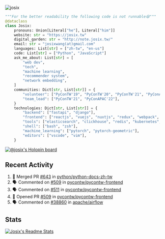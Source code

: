 ![josix](https://komarev.com/ghpvc/?username=josix)
```python
"""For the better readability the following code is not runnable😆"""
@dataclass
class Josix:
    pronouns: Union[Literal["he"], Literal["him"]]
    website: str = "https://josix.tw"
    digital_garden: str = "http://note.josix.tw/"
    email: str = "josixwang(at)gmail.com"
    languages: List[str] = ["zh-tw", "en-us"]
    code: List[str] = ["Python", "JavaScript"]
    ask_me_about: List[str] = [
        "web dev",
        "tech",
        "machine learning",
        "recommender system",
        "network embedding",
    ]
    communities: Dict[str, List[str]] = {
        "volunteer": ["PyConTW'19", "PyConTW'20", "PyConTW'21", "PyConAPAC'22"],
        "team_lead": ["PyConTW'21", "PyConAPAC'22"],
    }
    technologies: Dict[str, List[str]] = {
        "backend": ["fastapi", "django"],
        "frontend": ["reactjs", "vuejs", "nuxtjs", "redux", "webpack", "tailwindcss"],
        "tools": ["elasticsearch", "clickhouse", "redis", "kubernetes", "docker"],
        "shell": ["bash", "zsh"],
        "machine_learning": ["pytorch", "pytorch-geometric"],
        "editors": ["vscode", "vim"],
    }
```
[![@josix's Holopin board](https://holopin.io/api/user/board?user=josix)](https://holopin.io/@josix)

## Recent Activity
<!--START_SECTION:activity-->
1. 🎉 Merged PR [#643](https://github.com/python/python-docs-zh-tw/pull/643) in [python/python-docs-zh-tw](https://github.com/python/python-docs-zh-tw)
2. 🗣 Commented on [#509](https://github.com/pycontw/pycontw-frontend/pull/509#issuecomment-2053601973) in [pycontw/pycontw-frontend](https://github.com/pycontw/pycontw-frontend)
3. 🗣 Commented on [#511](https://github.com/pycontw/pycontw-frontend/pull/511#issuecomment-2053599789) in [pycontw/pycontw-frontend](https://github.com/pycontw/pycontw-frontend)
4. 💪 Opened PR [#509](https://github.com/pycontw/pycontw-frontend/pull/509) in [pycontw/pycontw-frontend](https://github.com/pycontw/pycontw-frontend)
5. 🗣 Commented on [#38860](https://github.com/apache/airflow/pull/38860#issuecomment-2050283042) in [apache/airflow](https://github.com/apache/airflow)
<!--END_SECTION:activity-->



## Stats
[![Josix's Readme Stats](https://github-readme-stats.vercel.app/api?username=josix&show_icons=true&theme=default&count_private=true&card_width=400)](https://github.com/anuraghazra/github-readme-stats)
